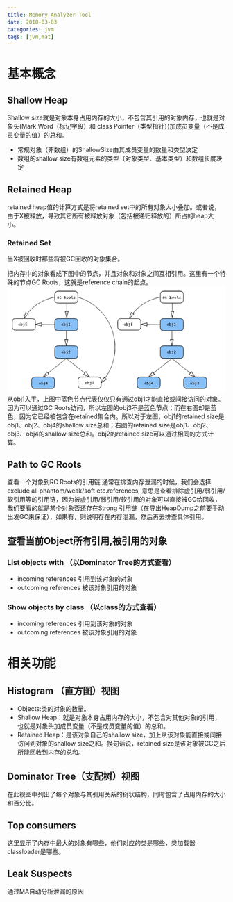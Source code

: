 ```yaml
---
title: Memory Analyzer Tool
date: 2018-03-03
categories: jvm
tags: [jvm,mat]
---
```

# 基本概念
## Shallow Heap
Shallow size就是对象本身占用内存的大小，不包含其引用的对象内存，也就是对象头(Mark Word（标记字段）和 class Pointer（类型指针）)加成员变量（不是成员变量的值）的总和。
- 常规对象（非数组）的ShallowSize由其成员变量的数量和类型决定
- 数组的shallow size有数组元素的类型（对象类型、基本类型）和数组长度决定

## Retained Heap
retained heap值的计算方式是将retained set中的所有对象大小叠加。或者说，由于X被释放，导致其它所有被释放对象（包括被递归释放的）所占的heap大小。
### Retained Set
当X被回收时那些将被GC回收的对象集合。

把内存中的对象看成下图中的节点，并且对象和对象之间互相引用。这里有一个特殊的节点GC Roots，这就是reference chain的起点。
![](/img/jvm/retained_objects.png "Retained Set")
从obj1入手，上图中蓝色节点代表仅仅只有通过obj1才能直接或间接访问的对象。因为可以通过GC Roots访问，所以左图的obj3不是蓝色节点；而在右图却是蓝色，因为它已经被包含在retained集合内。所以对于左图，obj1的retained size是obj1、obj2、obj4的shallow size总和；右图的retained size是obj1、obj2、obj3、obj4的shallow size总和。obj2的retained size可以通过相同的方式计算。

## Path to GC Roots
查看一个对象到RC Roots的引用链
通常在排查内存泄漏的时候，我们会选择exclude all phantom/weak/soft etc.references,
意思是查看排除虚引用/弱引用/软引用等的引用链，因为被虚引用/弱引用/软引用的对象可以直接被GC给回收，我们要看的就是某个对象否还存在Strong 引用链（在导出HeapDump之前要手动出发GC来保证），如果有，则说明存在内存泄漏，然后再去排查具体引用。

## 查看当前Object所有引用,被引用的对象
### List objects with （以Dominator Tree的方式查看）
- incoming references 引用到该对象的对象
- outcoming references 被该对象引用的对象
### Show objects by class （以class的方式查看）
- incoming references 引用到该对象的对象
- outcoming references 被该对象引用的对象

# 相关功能
## Histogram （直方图）视图
- Objects:类的对象的数量。
- Shallow Heap：就是对象本身占用内存的大小，不包含对其他对象的引用，也就是对象头加成员变量（不是成员变量的值）的总和。
- Retained Heap：是该对象自己的shallow size，加上从该对象能直接或间接访问到对象的shallow size之和。换句话说，retained size是该对象被GC之后所能回收到内存的总和。
## Dominator Tree（支配树）视图
在此视图中列出了每个对象与其引用关系的树状结构，同时包含了占用内存的大小和百分比。

## Top consumers
这里显示了内存中最大的对象有哪些，他们对应的类是哪些，类加载器classloader是哪些。

## Leak Suspects
通过MA自动分析泄漏的原因
